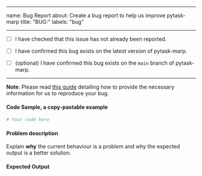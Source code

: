 ______________________________________________________________________

name: Bug Report about: Create a bug report to help us improve pytask-marp title: "BUG:"
labels: "bug"

______________________________________________________________________

- [ ] I have checked that this issue has not already been reported.

- [ ] I have confirmed this bug exists on the latest version of pytask-marp.

- [ ] (optional) I have confirmed this bug exists on the `main` branch of pytask-marp.

______________________________________________________________________

**Note**: Please read
[this guide](https://matthewrocklin.com/blog/work/2018/02/28/minimal-bug-reports)
detailing how to provide the necessary information for us to reproduce your bug.

#### Code Sample, a copy-pastable example

```python
# Your code here
```

#### Problem description

Explain **why** the current behaviour is a problem and why the expected output is a
better solution.

#### Expected Output
